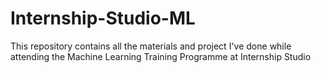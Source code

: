 # Internship-Studio-ML
This repository contains all the materials and project I've done while attending the Machine Learning Training Programme at Internship Studio

